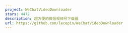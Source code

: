 ```yaml
---
project: WeChatVideoDownloader
stars: 4472
description: 超方便的微信视频号下载器
url: https://github.com/lecepin/WeChatVideoDownloader
---
```



